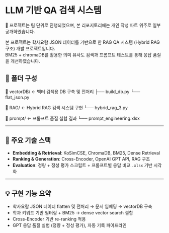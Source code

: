 # LLM 기반 QA 검색 시스템
📌  프로젝트는 팀 단위로 진행되었으며, 본 리포지토리에는 개인 작성 파트 위주로 일부 공개하였습니다.

본 프로젝트는 학사요람 JSON 데이터를 기반으로 한 RAG QA 시스템 (Hybrid RAG 구조) 개발 프로젝트입니다.  
BM25 + chromaDB를 활용한 의미 유사도 검색과 프롬프트 테스트를 통해 응답 품질을 개선하였습니다.  

## 🔧 폴더 구성
📁 vectorDB/ ← 벡터 검색용 DB 구축 및 전처리
├── build_db.py
└── flat_json.py

📁 RAG/ ← Hybrid RAG 검색 시스템 구현
└── hybrid_rag_3.py

📁 prompt/ ← 프롬프트 품질 실험 결과
└── prompt_engineering.xlsx

---

## 🧠 주요 기술 스택

- **Embedding & Retrieval**: KoSimCSE, ChromaDB, BM25, Dense Retrieval  
- **Ranking & Generation**: Cross-Encoder, OpenAI GPT API, RAG 구조  
- **Evaluation**: 정량 + 정성 평가 스크립트 + 프롬프트별 응답 비교 `.xlsx` 기반 시각화

---

## 💡 구현 기능 요약

- 학사요람 JSON 데이터 flatten 및 전처리 → 문서 임베딩 → vectorDB 구축
- 학과 키워드 기반 필터링 + BM25 → dense vector search 결합
- Cross-Encoder 기반 re-ranking 적용
- GPT 응답 품질 실험 (정량 + 정성 평가), 자동 기록 파이프라인
